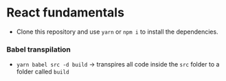 # React fundamentals
- Clone this repository and use `yarn` or `npm i` to install the dependencies.

### Babel transpilation
- `yarn babel src -d build` -> transpires all code inside the `src` folder to a folder called `build`